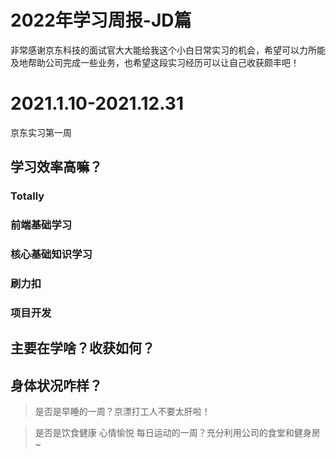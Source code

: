 # 2022年学习周报-JD篇

非常感谢京东科技的面试官大大能给我这个小白日常实习的机会，希望可以力所能及地帮助公司完成一些业务，也希望这段实习经历可以让自己收获颇丰吧！

# 2021.1.10-2021.12.31

京东实习第一周

## 学习效率高嘛？



### Totally



### 前端基础学习



### 核心基础知识学习



### 刷力扣



### 项目开发





## 主要在学啥？收获如何？



## 身体状况咋样？

> 是否是早睡的一周？京漂打工人不要太肝啦！



> 是否是饮食健康 心情愉悦 每日运动的一周？充分利用公司的食堂和健身房~


